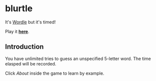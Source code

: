 # blurtle

It's [Wordle](https://www.powerlanguage.co.uk/wordle/) but it's timed!

Play it [**here**](https://blurtle.net/).

## Introduction

You have unlimited tries to guess an unspecified 5-letter word. The time elasped will be recorded. 

Click _About_ inside the game to learn by example.
